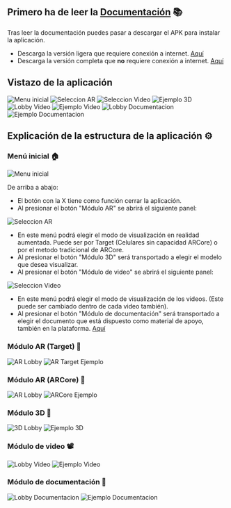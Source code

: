 ## Primero ha de leer la [Documentación](/_docs/assets/Volumenes_de_solidos.pdf) 📚

Tras leer la documentación puedes pasar a descargar el APK para instalar la aplicación.

- Descarga la versión ligera que requiere conexión a internet. [Aquí]()
- Descarga la versión completa que **no** requiere conexión a internet. [Aquí]()

## Vistazo de la aplicación

![Menu inicial](/_docs/assets/Menu.png)
![Seleccion AR](/_docs/assets/Menu_Seleccion_AR.png)
![Seleccion Video](/_docs/assets/Seleccion_Video.png)
![Ejemplo 3D](/_docs/assets/Ejemplo_3D.png)
![Lobby Video](/_docs/assets/Video_Lobby.png)
![Ejemplo Video](/_docs/assets/Video_Ejemplo.png)
![Lobby Documentacion](/_docs/assets/Documentacion_Lobby.png)
![Ejemplo Documentacion](/_docs/assets/Documentacion_Ejemplo.png)


## Explicación de la estructura de la aplicación ⚙️
### Menú inicial 🏠
 
![Menu inicial](/_docs/assets/Menu.png)

De arriba a abajo:
- El botón con la X tiene como función cerrar la aplicación.
- Al presionar el botón "Módulo AR" se abrirá el siguiente panel:

![Seleccion AR](/_docs/assets/Menu_Seleccion_AR.png)

- En este menú podrá elegir el modo de visualización en realidad aumentada. Puede ser por Target (Celulares sin capacidad ARCore) o por el metodo tradicional de ARCore.
- Al presionar el botón "Módulo 3D" será transportado a elegir el modelo que desea visualizar.
- Al presionar el botón "Módulo de video" se abrirá el siguiente panel:

![Seleccion Video](/_docs/assets/Seleccion_Video.png)

- En este menú podrá elegir el modo de visualización de los videos. (Este puede ser cambiado dentro de cada video también).
- Al presionar el botón "Módulo de documentación" será transportado a elegir el documento que está dispuesto como material de apoyo, también en la plataforma. [Aquí](/_docs/assets/Volumenes_de_solidos.pdf)

### Módulo AR (Target) 🧊

![AR Lobby]()
![AR Target Ejemplo]()

### Módulo AR (ARCore) 🧊

![AR Lobby]()
![ARCore Ejemplo]()

### Módulo 3D 🧊

![3D Lobby]()
![Ejemplo 3D](/_docs/assets/Ejemplo_3D.png)

### Módulo de video 📽️

![Lobby Video](/_docs/assets/Video_Lobby.png)
![Ejemplo Video](/_docs/assets/Video_Ejemplo.png)

### Módulo de documentación 📖

![Lobby Documentacion](/_docs/assets/Documentacion_Lobby.png)
![Ejemplo Documentacion](/_docs/assets/Documentacion_Ejemplo.png)
